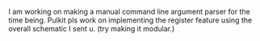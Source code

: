 I am working on making a manual command line argument parser for the time being. Pulkit pls work on implementing the register feature using the overall schematic I sent u. (try making it modular.)
